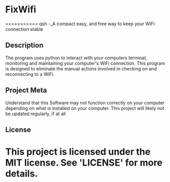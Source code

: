 # FixWifi
===========
qsh -_A compact easy, and free way to keep your WiFi connection stable

## Description
The program uses python to interact with your computers terminal, monitoring and maintaining your computer's WiFi connection.
This program is designed to eliminate the manual actions involved in checking on and reconnecting to a WiFi.

## Project Meta 
Understand that this Software may not function correctly on your computer depending on what is installed on your computer.
This project will likely not be updated regularly, if at all

## License
This project is licensed under the MIT license. See 'LICENSE' for more details.
===========
